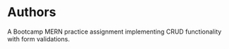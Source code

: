 # Authors
A Bootcamp MERN practice assignment implementing CRUD functionality with form validations.